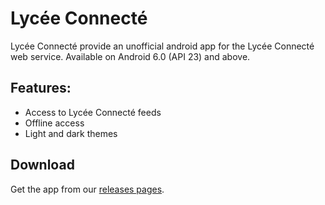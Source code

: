 # Lycée Connecté
Lycée Connecté provide an unofficial android app for the Lycée Connecté web service.
Available on Android 6.0 (API 23) and above.

## Features:
* Access to Lycée Connecté feeds
* Offline access
* Light and dark themes

## Download
Get the app from our [releases pages](https://github.com/JulesPvx/lycee-connecte-app/releases).
